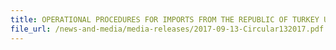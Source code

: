 ```yaml
---
title: OPERATIONAL PROCEDURES FOR IMPORTS FROM THE REPUBLIC OF TURKEY UNDER THE TURKEY-SINGAPORE FREE TRADE AGREEMENT (TRSFTA)
file_url: /news-and-media/media-releases/2017-09-13-Circular132017.pdf
---
```

